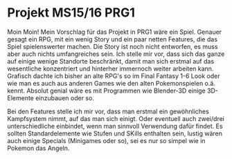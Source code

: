 # Projekt MS15/16 PRG1

Moin Moin! Mein Vorschlag für das Projekt in PRG1 wäre ein Spiel. Genauer gesagt ein RPG, mit ein wenig Story
und ein paar netten Features, die das Spiel spielenswerter machen.
Die Story ist noch nicht entworfen, es muss aber auch nichts umfangreiches sein. Ich stelle mir vor, dass sich das 
ganze auf einige wenige Standorte beschränkt, damit man sich erstmal auf das wesentliche konzentriert und hinterher immernoch
weiter arbeiten kann. Grafisch dachte ich bisher an alte RPG's so im Final Fantasy 1-6 Look oder wie man es auch aus anderen 
Games wie den alten Pokemonspielen o.ä. kennt.
Absolut genial wäre es mit Programmen wie Blender-3D einige 3D-Elemente einzubauen oder so.

Bei den Features stelle ich mir vor, dass man erstmal ein gewöhnliches Kampfsystem nimmt, auf das man sich einigt.
Oder eventuell auch zwei/drei unterschiedliche einbindet, wenn man sinnvoll Verwendung dafür findet. 
Es sollten Standardelemente wie Stufen und SKills enthalten sein, lustig wären auch einige Specials (Minigames oder so), sei es
nur so simpel wie in Pokemon das Angeln. 
